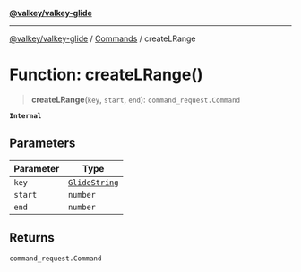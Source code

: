 [**@valkey/valkey-glide**](../../README.md)

***

[@valkey/valkey-glide](../../modules.md) / [Commands](../README.md) / createLRange

# Function: createLRange()

> **createLRange**(`key`, `start`, `end`): `command_request.Command`

**`Internal`**

## Parameters

| Parameter | Type |
| ------ | ------ |
| `key` | [`GlideString`](../../BaseClient/type-aliases/GlideString.md) |
| `start` | `number` |
| `end` | `number` |

## Returns

`command_request.Command`
